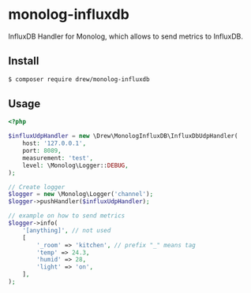 # monolog-influxdb

InfluxDB Handler for Monolog, which allows to send metrics to InfluxDB.

## Install


``` bash
$ composer require drew/monolog-influxdb
```

## Usage

``` php
<?php

$influxUdpHandler = new \Drew\MonologInfluxDB\InfluxDbUdpHandler(
    host: '127.0.0.1',
    port: 8089,
    measurement: 'test',
    level: \Monolog\Logger::DEBUG,
);

// Create logger
$logger = new \Monolog\Logger('channel');
$logger->pushHandler($influxUdpHandler);

// example on how to send metrics
$logger->info(
    '[anything]', // not used
    [
        '_room' => 'kitchen', // prefix "_" means tag
        'temp' => 24.3,
        'humid' => 28,
        'light' => 'on',
    ],
);
```
